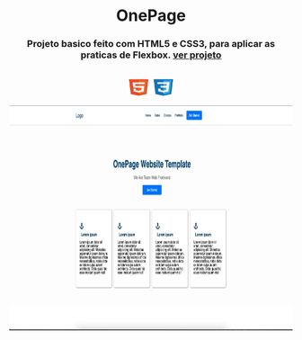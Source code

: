  <div>
    <h1 align="center">OnePage</h1>
  </div>
    <h3 align="center">Projeto basico feito com HTML5 e CSS3, para aplicar as praticas de Flexbox. <a href="https://guih58.github.io/OnePage/" target="_blank">ver projeto</a></h3>
  <div align="center" valign="top"><br>
    <img align="center" alt="HTML" height="30" width="40" src="https://raw.githubusercontent.com/devicons/devicon/master/icons/html5/html5-original.svg">
    <img align="center" alt="CSS" height="30" width="40" src="https://raw.githubusercontent.com/devicons/devicon/master/icons/css3/css3-original.svg">
  </div><br>


  <div align="center">
      <img align="center" height="400em" src="https://github.com/guih58/OnePage/blob/main/src/img.png?raw=true"/>
  </div>
  
 
